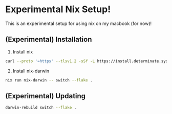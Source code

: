 # Experimental Nix Setup!

This is an experimental setup for using nix on my macbook (for now)!

## (Experimental) Installation

1. Install nix
  ```sh
  curl --proto '=https' --tlsv1.2 -sSf -L https://install.determinate.systems/nix | sh -s -- install
  ```
2. Install nix-darwin
  ```sh
  nix run nix-darwin -- switch --flake .
  ```

## (Experimental) Updating

```sh
darwin-rebuild switch --flake .
```
